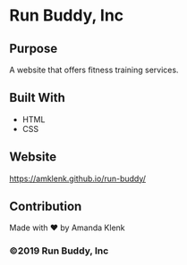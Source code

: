 # Run Buddy, Inc

## Purpose
A website that offers fitness training services. 

## Built With
* HTML
* CSS

## Website
https://amklenk.github.io/run-buddy/

## Contribution
Made with ❤️ by Amanda Klenk

### ©️2019 Run Buddy, Inc 
